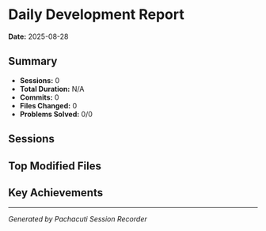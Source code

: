 # Daily Development Report
**Date:** 2025-08-28

## Summary
- **Sessions:** 0
- **Total Duration:** N/A
- **Commits:** 0
- **Files Changed:** 0
- **Problems Solved:** 0/0

## Sessions


## Top Modified Files


## Key Achievements


---
*Generated by Pachacuti Session Recorder*
